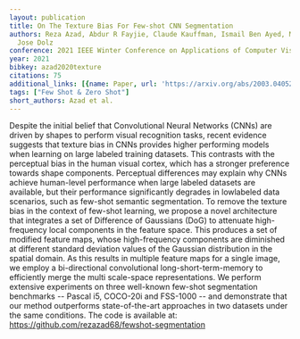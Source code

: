 ```yaml
---
layout: publication
title: On The Texture Bias For Few-shot CNN Segmentation
authors: Reza Azad, Abdur R Fayjie, Claude Kauffman, Ismail Ben Ayed, Marco Pedersoli,
  Jose Dolz
conference: 2021 IEEE Winter Conference on Applications of Computer Vision (WACV)
year: 2021
bibkey: azad2020texture
citations: 75
additional_links: [{name: Paper, url: 'https://arxiv.org/abs/2003.04052'}]
tags: ["Few Shot & Zero Shot"]
short_authors: Azad et al.
---
```

Despite the initial belief that Convolutional Neural Networks (CNNs) are
driven by shapes to perform visual recognition tasks, recent evidence suggests
that texture bias in CNNs provides higher performing models when learning on
large labeled training datasets. This contrasts with the perceptual bias in the
human visual cortex, which has a stronger preference towards shape components.
Perceptual differences may explain why CNNs achieve human-level performance
when large labeled datasets are available, but their performance significantly
degrades in lowlabeled data scenarios, such as few-shot semantic segmentation.
To remove the texture bias in the context of few-shot learning, we propose a
novel architecture that integrates a set of Difference of Gaussians (DoG) to
attenuate high-frequency local components in the feature space. This produces a
set of modified feature maps, whose high-frequency components are diminished at
different standard deviation values of the Gaussian distribution in the spatial
domain. As this results in multiple feature maps for a single image, we employ
a bi-directional convolutional long-short-term-memory to efficiently merge the
multi scale-space representations. We perform extensive experiments on three
well-known few-shot segmentation benchmarks -- Pascal i5, COCO-20i and FSS-1000
-- and demonstrate that our method outperforms state-of-the-art approaches in
two datasets under the same conditions. The code is available at:
https://github.com/rezazad68/fewshot-segmentation